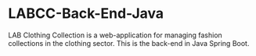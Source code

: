 # LABCC-Back-End-Java
LAB Clothing Collection is a web-application for managing fashion collections in the clothing sector. This is the back-end in Java Spring Boot.
